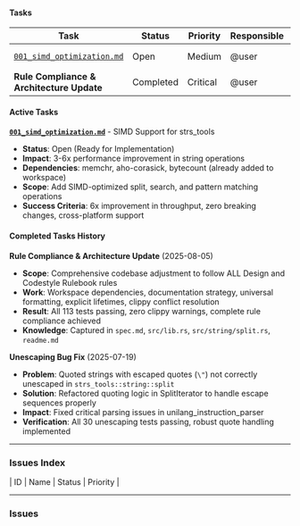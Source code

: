 #### Tasks

| Task | Status | Priority | Responsible | Date |
|---|---|---|---|---|
| [`001_simd_optimization.md`](./001_simd_optimization.md) | Open | Medium | @user | 2025-08-05 |
| **Rule Compliance & Architecture Update** | Completed | Critical | @user | 2025-08-05 |

#### Active Tasks

**[`001_simd_optimization.md`](./001_simd_optimization.md)** - SIMD Support for strs_tools
- **Status**: Open (Ready for Implementation)
- **Impact**: 3-6x performance improvement in string operations
- **Dependencies**: memchr, aho-corasick, bytecount (already added to workspace)
- **Scope**: Add SIMD-optimized split, search, and pattern matching operations
- **Success Criteria**: 6x improvement in throughput, zero breaking changes, cross-platform support

#### Completed Tasks History

**Rule Compliance & Architecture Update** (2025-08-05)
- **Scope**: Comprehensive codebase adjustment to follow ALL Design and Codestyle Rulebook rules
- **Work**: Workspace dependencies, documentation strategy, universal formatting, explicit lifetimes, clippy conflict resolution
- **Result**: All 113 tests passing, zero clippy warnings, complete rule compliance achieved
- **Knowledge**: Captured in `spec.md`, `src/lib.rs`, `src/string/split.rs`, `readme.md`

**Unescaping Bug Fix** (2025-07-19) 
- **Problem**: Quoted strings with escaped quotes (`\"`) not correctly unescaped in `strs_tools::string::split`
- **Solution**: Refactored quoting logic in SplitIterator to handle escape sequences properly
- **Impact**: Fixed critical parsing issues in unilang_instruction_parser
- **Verification**: All 30 unescaping tests passing, robust quote handling implemented

---

### Issues Index

| ID | Name | Status | Priority |

---

### Issues
